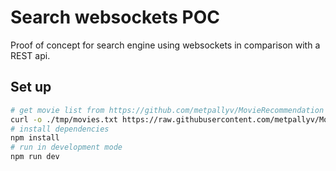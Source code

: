 # Search websockets POC

Proof of concept for search engine using websockets in comparison with a REST api.

## Set up

```bash
# get movie list from https://github.com/metpallyv/MovieRecommendation
curl -o ./tmp/movies.txt https://raw.githubusercontent.com/metpallyv/MovieRecommendation/master/movies.txt
# install dependencies
npm install
# run in development mode
npm run dev
```
